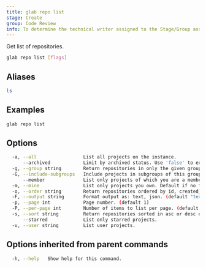 ```yaml
---
title: glab repo list
stage: Create
group: Code Review
info: To determine the technical writer assigned to the Stage/Group associated with this page, see https://about.gitlab.com/handbook/product/ux/technical-writing/#assignments
---
```


<!--
This documentation is auto generated by a script.
Please do not edit this file directly. Run `make gen-docs` instead.
-->

Get list of repositories.

```bash title="terminal"
glab repo list [flags]
```

## Aliases

```bash title="terminal"
ls
```

## Examples

```bash title="terminal"
glab repo list
```

## Options

```bash title="terminal"
  -a, --all                 List all projects on the instance.
      --archived            Limit by archived status. Use 'false' to exclude archived repositories. Used with the '--group' flag.
  -g, --group string        Return repositories in only the given group.
  -G, --include-subgroups   Include projects in subgroups of this group. Default is false. Used with the '--group' flag.
      --member              List only projects of which you are a member.
  -m, --mine                List only projects you own. Default if no filters are provided.
  -o, --order string        Return repositories ordered by id, created_at, or other fields. (default "last_activity_at")
  -F, --output string       Format output as: text, json. (default "text")
  -p, --page int            Page number. (default 1)
  -P, --per-page int        Number of items to list per page. (default 30)
  -s, --sort string         Return repositories sorted in asc or desc order.
      --starred             List only starred projects.
  -u, --user string         List user projects.
```

## Options inherited from parent commands

```bash title="terminal"
  -h, --help   Show help for this command.
```
